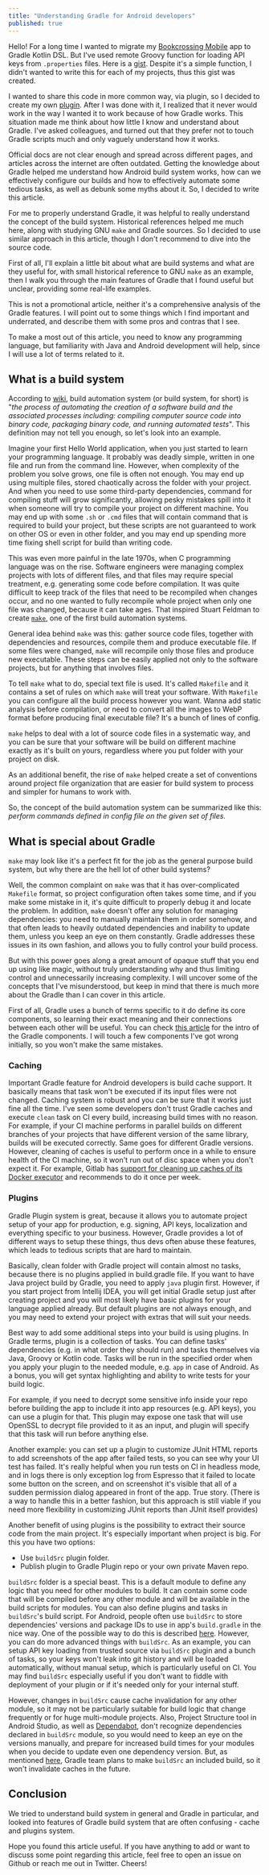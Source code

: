 ```yaml
---
title: "Understanding Gradle for Android developers"
published: true
---
```


Hello! For a long time I wanted to migrate my [Bookcrossing Mobile](https://github.com/fobo66/BookcrossingMobile) app to Gradle Kotlin DSL. But I've used remote Groovy function for loading API keys from `.properties` files. Here is a [gist](https://gist.github.com/fobo66/17d5116b5c7bccf5f28036f401f3c09d). Despite it's a simple function, I didn't wanted to write this for each of my projects, thus this gist was created.

I wanted to share this code in more common way, via plugin, so I decided to create my own [plugin](https://github.com/fobo66/propertiesLoader). After I was done with it, I realized that it never would work in the way I wanted it to work because of how Gradle works. This situation made me think about how little I know and understand about Gradle. I've asked colleagues, and turned out that they prefer not to touch Gradle scripts much and only vaguely understand how it works.

Official docs are not clear enough and spread across different pages, and articles across the internet are often outdated. Getting the knowledge about Gradle helped me understand how Android build system works, how can we effectively configure our builds and how to effectively automate some tedious tasks, as well as debunk some myths about it. So, I decided to write this article.

For me to properly understand Gradle, it was helpful to really understand the concept of the build system. Historical references helped me much here, along with studying GNU `make` and Gradle sources. So I decided to use similar approach in this article, though I don't recommend to dive into the source code.

First of all, I'll explain a little bit about what are build systems and what are they useful for, with small historical reference to GNU `make` as an example, then I walk you through the main features of Gradle that I found useful but unclear, providing some real-life examples.

This is not a promotional article, neither it's a comprehensive analysis of the Gradle features. I will point out to some things which I find important and underrated, and describe them with some pros and contras that I see.

To make a most out of this article, you need to know any programming language, but familiarity with Java and Android development will help, since I will use a lot of terms related to it.

## What is a build system

According to [wiki](https://en.wikipedia.org/wiki/Build_automation), build automation system (or build system, for short) is "_the process of automating the creation of a software build and the associated processes including: compiling computer source code into binary code, packaging binary code, and running automated tests_". This definition may not tell you enough, so let's look into an example.

Imagine your first Hello World application, when you just started to learn your programming language. It probably was deadly simple, written in one file and run from the command line. However, when complexity of the problem you solve grows, one file is often not enough. You may end up using multiple files, stored chaotically across the folder with your project. And when you need to use some third-party dependencies, command for compiling stuff will grow significantly, allowing pesky mistakes spill into it when someone will try to compile your project on different machine. You may end up with some `.sh` or `.cmd` files that will contain command that is required to build your project, but these scripts are not guaranteed to work on other OS or even in other folder, and you may end up spending more time fixing shell script for build than writing code.

This was even more painful in the late 1970s, when C programming language was on the rise. Software engineers were managing complex projects with lots of different files, and that files may require special treatment, e.g. generating some code before compilation. It was quite difficult to keep track of the files that need to be recompiled when changes occur, and  no one wanted to fully recompile whole project when only one file was changed, because it can take ages. That inspired Stuart Feldman to create [`make`](https://citeseerx.ist.psu.edu/viewdoc/summary?doi=10.1.1.39.7058), one of the first build automation systems.

General idea behind `make` was this: gather source code files, together with dependencies and resources, compile them and produce executable file. If some files were changed, `make` will recompile only those files and produce new executable. These steps can be easily applied not only to the software projects, but for anything that involves files.

To tell `make` what to do, special text file is used. It's called `Makefile` and it contains a set of rules on which `make` will treat your software. With `Makefile` you can configure all the build process however you want. Wanna add static analysis before compilation, or need to convert all the images to WebP format before producing final executable file? It's a bunch of lines of config.

`make` helps to deal with a lot of source code files in a systematic way, and you can be sure that your software will be build on different machine exactly as it's built on yours, regardless where you put folder with your project on disk.

As an additional benefit, the rise of `make` helped create a set of conventions around project file organization that are easier for build system to process and simpler for humans to work with.

So, the concept of the build automation system can be summarized like this: _perform commands defined in config file on the given set of files._

## What is special about Gradle

`make` may look like it's a perfect fit for the job as the general purpose build system, but why there are the hell lot of other build systems?

Well, the common complaint on `make` was that it has over-complicated `Makefile` format, so project configuration often takes some time, and if you make some mistake in it, it's quite difficult to properly debug it and locate the problem. In addition, `make` doesn't offer any solution for managing dependencies: you need to manually maintain them in order somehow, and that often leads to heavily outdated dependencies and inability to update them, unless you keep an eye on them constantly. Gradle addresses these issues in its own fashion, and allows you to fully control your build process.

But with this power goes along a great amount of opaque stuff that you end up using like magic, without truly understanding why and thus limiting control and unnecessarily increasing complexity. I will uncover some of the concepts that I've misunderstood, but keep in mind that there is much more about the Gradle than I can cover in this article.

First of all, Gradle uses a bunch of terms specific to it do define its core components, so learning their exact meaning and their connections between each other will be useful. You can check [this article](https://docs.gradle.org/current/userguide/what_is_gradle.html) for the intro of the Gradle components. I will touch a few components I've got wrong initially, so you won't make the same mistakes.

### Caching

Important Gradle feature for Android developers is build cache support. It basically means that task won't be executed if its input files were not changed. Caching system is robust and you can be sure that it works just fine all the time. I've seen some developers don't trust Gradle caches and execute `clean` task on CI every build, increasing build times with no reason. For example, if your CI machine performs in parallel builds on different branches of your projects that have different version of the same library, builds will be executed correctly. Same goes for different Gradle versions. However, cleaning of caches is useful to perform once in a while to ensure health of the CI machine, so it won't run out of disc space when you don't expect it. For example, Gitlab has [support for cleaning up caches of its Docker executor](https://docs.gitlab.com/runner/executors/docker.html#clearing-docker-cache) and recommends to do it once per week.

### Plugins

Gradle Plugin system is great, because it allows you to automate project setup of your app for production, e.g. signing, API keys, localization and everything specific to your business. However, Gradle provides a lot of different ways to setup these things, thus devs often abuse these features, which leads to tedious scripts that are hard to maintain.

Basically, clean folder with Gradle project will contain almost no tasks, because there is no plugins applied in build.gradle file. If you want to have Java project build by Gradle, you need to apply `java` plugin first. However, if you start project from Intellij IDEA, you will get initial Gradle setup just after creating project and you will most likely have basic plugins for your language applied already. But default plugins are not always enough, and you may need to extend your project with extras that will suit your needs.

Best way to add some additional steps into your build is using plugins. In Gradle terms, plugin is a collection of tasks. You can define tasks' dependencies (e.g. in what order they should run) and tasks themselves via Java, Groovy or Kotlin code. Tasks will be run in the specified order when you apply your plugin to the needed module, e.g. `app` in case of Android. As a bonus, you will get syntax highlighting and ability to write tests for your build logic.

For example, if you need to decrypt some sensitive info inside your repo before building the app to include it into app resources (e.g. API keys), you can use a plugin for that. This plugin may expose one task that will use OpenSSL to decrypt file provided to it as an input, and plugin will specify that this task will run before anything else.

Another example: you can set up a plugin to customize JUnit HTML reports to add screenshots of the app after failed tests, so you can see why your UI test has failed. It's really helpful when you run tests on CI in headless mode, and in logs there is only exception log from Espresso that it failed to locate some button on the screen, and on screenshot it's visible that all of a sudden permission dialog appeared in front of the app. True story. (There is a way to handle this in a better fashion, but this approach is still viable if you need more flexibility in customizing JUnit reports than JUnit itself provides)

Another benefit of using plugins is the possibility to extract their source code from the main project. It's especially important when project is big. For this you have two options:

* Use `buildSrc` plugin folder.
* Publish plugin to Gradle Plugin repo or your own private Maven repo.

`buildSrc` folder is a special beast. This is a default module to define any logic that you need for other modules to build. It can contain some code that will be compiled before any other module and will be available in the build scripts for modules. You can also define plugins and tasks in `buildSrc`'s build script. For Android, people often use `buildSrc` to store dependencies' versions and package IDs to use in app's `build.gradle` in the nice way. One of the possible way to do this is described [here](https://proandroiddev.com/gradle-dependency-management-with-kotlin-94eed4df9a28). However, you can do more advanced things with `buildSrc`. As an example, you can setup API key loading from trusted source via `buildSrc` plugin and a bunch of tasks, so your keys won't leak into git history and will be loaded automatically, without manual setup, which is particularly useful on CI. You may find `buildSrc` especially useful if you don't want to fiddle with deployment of your plugin or if it's needed only for your internal stuff.

However, changes in `buildSrc` cause cache invalidation for any other module, so it may not be particularly suitable for build logic that change frequently or for huge multi-module projects. Also, Project Structure tool in Android Studio, as well as [Dependabot](https://help.github.com/en/github/administering-a-repository/keeping-your-dependencies-updated-automatically), don't recognize dependencies declared in `buildSrc` module, so you would need to keep an eye on the versions manually, and prepare for increased build times for your modules when you decide to update even one dependency version. But, as mentioned [here](https://docs.gradle.org/current/userguide/composite_builds.html#current_limitations_and_future_work), Gradle team plans to make `buildSrc` an included build, so it won't invalidate caches in the future.

## Conclusion

We tried to understand build system in general and Gradle in particular, and looked into features of Gradle build system that are often confusing - cache and plugins system.

Hope you found this article useful. If you have anything to add or want to discuss some point regarding this article, feel free to open an issue on Github or reach me out in Twitter. Cheers!
